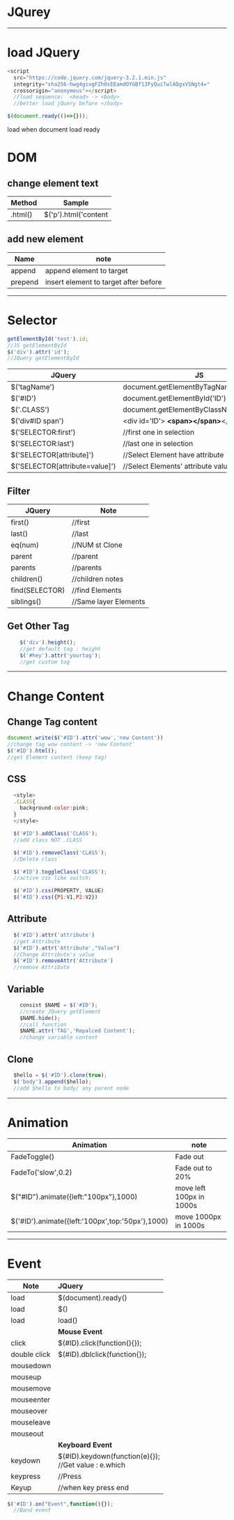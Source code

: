 # JQurey
___


# load JQuery

```js
<script
  src="https://code.jquery.com/jquery-3.2.1.min.js"
  integrity="sha256-hwg4gsxgFZhOsEEamdOYGBf13FyQuiTwlAQgxVSNgt4="
  crossorigin="anonymous"></script>
  //load sequence:  <head> -> <body>
  //better load jQuery before </body>
```
```js
$(document.ready(()=>{}));
```  



load when document load ready

# DOM
## change element text


| Method | Sample
| - | -
| .html()| $('p').html('content

## add new element

|Name|note
|-|-
append| append element to target
prepend| insert element to target after before


____

# Selector
```js
getElementById('test').id;
//JS getElementById
$('div').attr('id');
//JQuery getElementById
```


| JQuery | JS
|-|-|
| $('tagName') | document.getElementByTagName('TagName')
|$('#ID')| document.getElementById('ID')
|$('.CLASS')|document.getElementByClassName('.CLASS')
|$('div#ID span')| \<div id='ID'><b> \<span>\</span></b>\</div>
|$('SELECTOR:first')|//first one in selection
|$('SELECTOR:last')|//last one in selection
|$('SELECTOR[attribute]')|//Select Element have attribute
|$('SELECTOR[attribute=value]')|//Select Elements' attribute value = ''


## Filter

|JQuery|Note
|-|-
|first()|//first
|last()|//last
|eq(num)|//NUM st Clone
|parent|//parent
|parents|//parents
|children()|//children notes
|find(SELECTOR)|//find Elements
|siblings()|//Same layer Elements



## Get Other Tag

```js
    $('div').height();
    //get default tag : height
    $('#hey').attr('yourtag');
    //get custom tag
```

____


# Change Content

## Change Tag content

```js
document.write($('#ID').attr('wow','new Content'))
//change tag wow content -> 'new Content'
$('#ID').html();
//get Element content (keep tag)
```
## CSS
```js
  <style>
  .CLASS{
    background-color:pink;
  }
  </style>

  $('#ID').addClass('CLASS');
  //add class NOT .CLASS

  $('#ID').removeClass('CLASS');
  //Delete class

  $('#ID').toggleClass('CLASS');
  //active css like switch;

  $('#ID').css(PROPERTY, VALUE)
  $('#ID').css({P1:V1,P2:V2})


```
## Attribute
```js
  $('#ID').attr('attribute')
  //get Attribute
  $('#ID').attr('Attribute',"Value")
  //Change Attribute's value
  $('#ID').removeAttr('Attribute')
  //remove Attribute
```


## Variable
```js
    consist $NAME = $('#ID');
    //create JQuery getElement
    $NAME.hide();
    //call function
    $NAME.attr('TAG','Repalced Content');
    //change variable content
```
## Clone
  
```js
  $hello = $('#ID').clone(true);
  $('body').append($hello);
  //add $hello to body/ any parent node
```
____

# Animation

|Animation|note
|-|-|
|FadeToggle()|Fade out
FadeTo('slow',0.2)|Fade out to 20%
|$("#ID").animate({left:"100px"},1000)|move left 100px in 1000s
|$('#ID').animate({left:'100px',top:'50px'},1000)|move 1000px in 1000s

_____________________________________

# Event

Note |  JQuery
-|:-
load|$(document).ready()
load|$()
load|load()
||<b>Mouse Event
click|$(#ID).click(function(){});
double click|$(#ID).dblclick(function{});
mousedown|
mouseup|
mousemove|
mouseenter|
mouseover|
mouseleave|
mouseout|
||<b>Keyboard Event
keydown|$(#ID).keydown(function(e){});<br>//Get value : e.which
keypress|//Press
Keyup|//when key press end

```js
$('#ID').on("Event",function(){});
  //Band event
```
